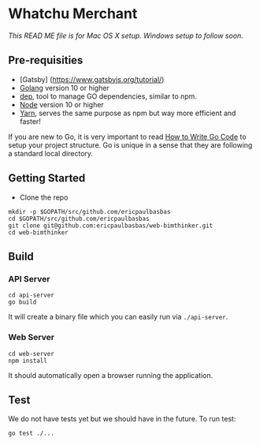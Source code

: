 # Whatchu Merchant
*This READ ME file is for Mac OS X setup. Windows setup to follow soon.*

## Pre-requisities
* [Gatsby] (https://www.gatsbyjs.org/tutorial/)
* [Golang](https://golang.org/dl/) version 10 or higher
* [dep](https://golang.github.io/dep/docs/installation.html), tool to manage GO dependencies, similar to npm.
* [Node](https://nodejs.org/en/) version 10 or higher
* [Yarn](https://yarnpkg.com/en/), serves the same purpose as npm but way more efficient and faster!

If you are new to Go, it is very important to read [How to Write Go Code](https://golang.org/doc/code.html) to setup your project structure. Go is unique in a sense that they are following a standard local directory.

## Getting Started

* Clone the repo

```
mkdir -p $GOPATH/src/github.com/ericpaulbasbas
cd $GOPATH/src/github.com/ericpaulbasbas
git clone git@github.com:ericpaulbasbas/web-bimthinker.git
cd web-bimthinker
```

## Build

### API Server

```
cd api-server
go build
```

It will create a binary file which you can easily run via `./api-server`.

### Web Server

```
cd web-server
npm install
```

It should automatically open a browser running the application.

## Test

We do not have tests yet but we should have in the future. To run test:

```
go test ./...
```
